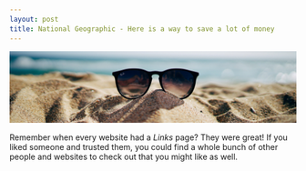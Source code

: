 ```yaml
---
layout: post
title: National Geographic - Here is a way to save a lot of money
---
```


![Endorsements](/images/endorse.jpg)

Remember when every website had a *Links* page? They were great! If you liked someone and trusted them, you could find a whole bunch of other people and websites to check out that you might like as well. 
